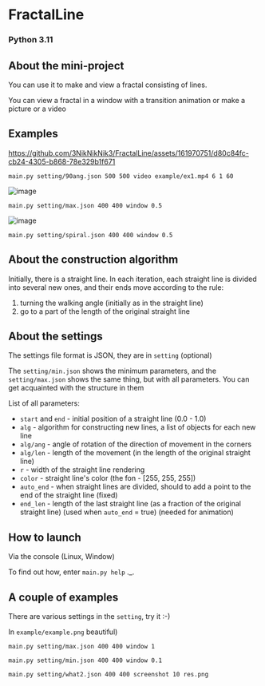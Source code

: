 # FractalLine 
### Python 3.11

## About the mini-project

You can use it to make and view a fractal consisting of lines.

You can view a fractal in a window with a transition animation or make a picture or a video

## Examples

https://github.com/3NikNikNik3/FractalLine/assets/161970751/d80c84fc-cb24-4305-b868-78e329b1f671

```main.py setting/90ang.json 500 500 video example/ex1.mp4 6 1 60```

![image](example/ex2.png)

```main.py setting/max.json 400 400 window 0.5```

![image](example/ex3.png)

```main.py setting/spiral.json 400 400 window 0.5```

## About the construction algorithm

Initially, there is a straight line. In each iteration, each straight line is divided into several new ones, and their ends move according to the rule:

1) turning the walking angle (initially as in the straight line)
2) go to a part of the length of the original straight line

## About the settings

The settings file format is JSON, they are in ```setting``` (optional)

The ``setting/min.json`` shows the minimum parameters, and the ``setting/max.json`` shows the same thing, but with all parameters. You can get acquainted with the structure in them

List of all parameters:

- ```start``` and ```end``` - initial position of a straight line (0.0 - 1.0)
- ```alg``` - algorithm for constructing new lines, a list of objects for each new line
- ```alg/ang``` - angle of rotation of the direction of movement in the corners
- ```alg/len``` - length of the movement (in the length of the original straight line)
- ```r``` - width of the straight line rendering
- ```color``` - straight line's color  (the fon - \[255, 255, 255\])
- ```auto_end``` - when straight lines are divided, should to add a point to the end of the straight line (fixed)
- ```end_len``` - length of the last straight line (as a fraction of the original straight line) (used when ``auto_end`` = true) (needed for animation)

## How to launch

Via the console (Linux, Window)

To find out how, enter ```main.py help``` ._.

## A couple of examples

There are various settings in the ```setting```, try it :-)

In ```example/example.png``` beautiful)

```main.py setting/max.json 400 400 window 1```

```main.py setting/min.json 400 400 window 0.1```

```main.py setting/what2.json 400 400 screenshot 10 res.png```

